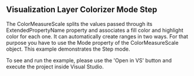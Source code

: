 ## Visualization Layer Colorizer Mode Step
The ColorMeasureScale splits the values passed through its ExtendedPropertyName property and associates a fill color and highlight color for each one. It can automatically create ranges in two ways. For that purpose you have to use the Mode property of the ColorMeasureScale object. This example demonstrates the Step mode.

To see and run the example, please use the 'Open in VS' button and execute the project inside Visual Studio.

[//]: <keywords:ColorMeasureScale, ShapeFillCollection, MapShapeFill, AsyncShapeFileReader>
